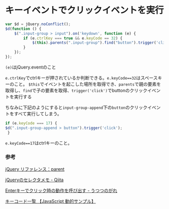 # キーイベントでクリックイベントを実行

```js
var $d = jQuery.noConflict();
$d(function () {
    $(".input-group > input").on('keydown', function (e) {
        if (e.ctrlKey === true && e.keyCode == 32) {
            $(this).parents(".input-group").find("button").trigger('click');
        }
    });
});
```
`(e)`はjQuery.eventのこと

`e.ctrlKey`でctrlキーが押されているか判断できる。`e.keyCode==32`はスペースキーのこと。
`$this`でイベントを起こした場所を取得でき、`parents`で親の要素を取得し、`find`で子の要素を取得、`trigger('click')`でbuttonのクリックイベントを実行する

ちなみに下記のようにすると`input-group-append`下の`button`のクリックイベントをすべて実行してしまう。

```js
if (e.keyCode === 17) {
$d(".input-group-append > button").trigger('click');
 }
```

`e.keyCode==17`はctrlキーのこと。

### 参考

[jQuery リファレンス：parent](https://jquerystudy.info/reference/traversing/parent.html)

[jQueryのセレクタメモ \- Qiita](https://qiita.com/Thought_Nibbler/items/5d4fc40a4d4325128b24)

[Enterキーでクリック時の動作を呼び出す \- うつつのがれ](http://utsutsunogare.com/click-event-on-enter-key/)

[キーコード一覧 【JavaScript 動的サンプル】](https://web-designer.cman.jp/javascript_ref/keyboard/keycode/)